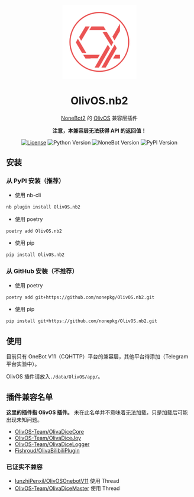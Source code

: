 <div align="center">
    <img width="200" src="docs/logo.png" alt="logo"></br>

# OlivOS.nb2

[NoneBot2](https://github.com/nonebot/nonebot2) 的 [OlivOS](https://github.com/OlivOS-Team/OlivOS) 兼容层插件

**注意，本兼容层无法获得 API 的返回值！**

[![License](https://img.shields.io/github/license/nonepkg/OlivOS.nb2)](LICENSE)
![Python Version](https://img.shields.io/badge/python-3.7.3+-blue.svg)
![NoneBot Version](https://img.shields.io/badge/nonebot-2.0.0a13+-red.svg)
![PyPI Version](https://img.shields.io/pypi/v/OlivOS.nb2.svg)

</div>

## 安装

### 从 PyPI 安装（推荐）

- 使用 nb-cli  

```sh
nb plugin install OlivOS.nb2
```

- 使用 poetry

```sh
poetry add OlivOS.nb2
```

- 使用 pip

```sh
pip install OlivOS.nb2
```

### 从 GitHub 安装（不推荐）

- 使用 poetry

```sh
poetry add git+https://github.com/nonepkg/OlivOS.nb2.git
```

- 使用 pip

```sh
pip install git+https://github.com/nonepkg/OlivOS.nb2.git
```

## 使用

目前只有 OneBot V11（CQHTTP）平台的兼容层，其他平台待添加（Telegram 平台实验中）。

OlivOS 插件请放入`./data/OlivOS/app/`。

## 插件兼容名单

**这里的插件指 OlivOS 插件。** 未在此名单并不意味着无法加载，只是加载后可能出现未知问题。

- [OlivOS-Team/OlivaDiceCore](https://github.com/OlivOS-Team/OlivaDiceCore)
- [OlivOS-Team/OlivaDiceJoy](https://github.com/OlivOS-Team/OlivaDiceJoy)
- [OlivOS-Team/OlivaDiceLogger](https://github.com/OlivOS-Team/OlivaDiceLogger)
- [Fishroud/OlivaBilibiliPlugin](https://github.com/Fishroud/OlivaBilibiliPlugin)

### 已证实不兼容

- [lunzhiPenxil/OlivOSOnebotV11](https://github.com/lunzhiPenxil/OlivOSOnebotV11) 使用 Thread
- [OlivOS-Team/OlivaDiceMaster](https://github.com/OlivOS-Team/OlivaDiceMaster) 使用 Thread
